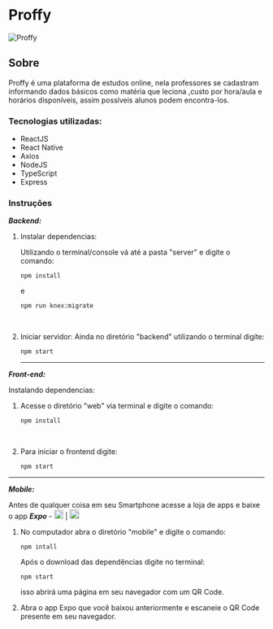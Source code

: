 
# Proffy
![Proffy](https://github.com/Kwan13/next-level-week-02-proffy/blob/master/proffy.gif)

## Sobre
Proffy é uma plataforma de estudos online, nela professores se cadastram informando dados básicos como matéria que leciona ,custo por hora/aula e horários disponíveis, assim possíveis alunos podem encontra-los.

### Tecnologias utilizadas:

- ReactJS
- React Native
- Axios
- NodeJS
- TypeScript
- Express

### Instruções
_**Backend:**_

1. Instalar dependencias: 

	Utilizando o terminal/console vá até a pasta "server" e digite o comando:
	```
	npm install
	```
	e
	```
	npm run knex:migrate
	```
	<br>
2.  Iniciar servidor:
	Ainda no diretório "backend" utilizando o terminal digite:
	```
	npm start
	```


	<hr>

_**Front-end:**_

Instalando dependencias:
1. Acesse o diretório "web" via terminal e digite o comando:
	```
	npm install
	```
	<br>

2. Para iniciar o frontend digite:
	```
	npm start
	```
<hr>

_**Mobile:**_


Antes de qualquer coisa em seu Smartphone acesse a loja de apps e baixe o app __*Expo*__ - [<img src="https://upload.wikimedia.org/wikipedia/commons/f/fa/Apple_logo_black.svg" width="18">](https://apps.apple.com/br/app/expo-client/id982107779) | [<img src="https://image.flaticon.com/icons/png/512/226/226770.png" width="19">](https://play.google.com/store/apps/details?id=host.exp.exponent&hl=pt_BR)

1. No computador abra o diretório "mobile" e digite o comando:
	```
	npm intall
	```
	Após o download das dependências digite no terminal:
	```
	npm start
	```
	isso abrirá uma página em seu navegador com um QR Code.
	<br>
	
2. Abra o app Expo que você baixou anteriormente e escaneie o QR Code presente em seu navegador.
